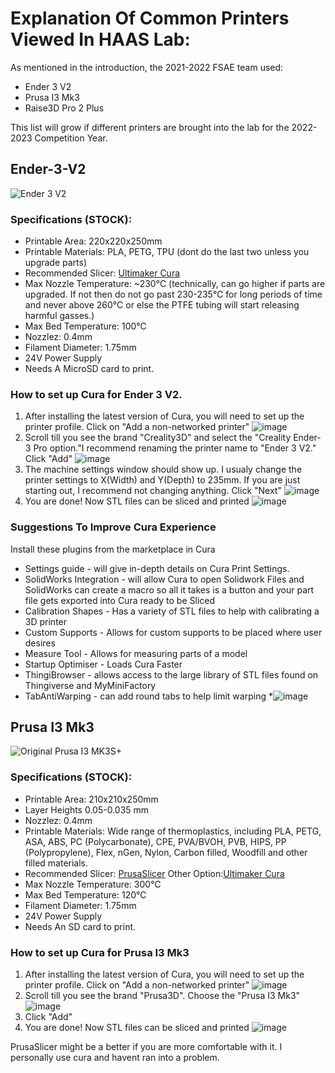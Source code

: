 #  Explanation Of Common Printers Viewed In HAAS Lab:

As mentioned in the introduction, the 2021-2022 FSAE team used:
* Ender 3 V2
* Prusa I3 Mk3
* Raise3D Pro 2 Plus

This list will grow if different printers are brought into the lab for the 2022-2023 Competition Year.

## Ender-3-V2
![Ender 3 V2](https://www.creality3dofficial.com/files/goods/ender-3-V2-01.jpg)

### Specifications (STOCK): 
  * Printable Area: 220x220x250mm
  * Printable Materials: PLA, PETG, TPU (dont do the last two unless you upgrade parts)
  * Recommended Slicer: [Ultimaker Cura](https://ultimaker.com/software/ultimaker-cura)
  * Max Nozzle Temperature: ~230℃ (technically, can go higher if parts are upgraded. If not then do not go past 230-235℃ for long periods of time and never above 260℃ or else the PTFE tubing will start releasing harmful gasses.) 
  * Max Bed Temperature: 100℃ 
  * Nozzlez: 0.4mm
  * Filament Diameter: 1.75mm
  * 24V Power Supply 
  * Needs A MicroSD card to print. 
  
### How to set up Cura for Ender 3 V2. 
 1. After installing the latest version of Cura, you will need to set up the printer profile. Click on "Add a non-networked printer" ![image](https://user-images.githubusercontent.com/80706125/165186315-186b4310-5606-48aa-a257-500b6c57b7e2.png)
 2. Scroll till you see the brand "Creality3D" and select the "Creality Ender-3 Pro option."I recommend renaming the printer name to "Ender 3 V2." Click "Add" ![image](https://user-images.githubusercontent.com/80706125/165186586-e6b8e679-3a15-4363-89db-20cd4ab0d555.png) 
 3. The machine settings window should show up. I usualy change the printer settings to X(Width) and Y(Depth) to 235mm. If you are just starting out, I recommend not changing anything. Click "Next" ![image](https://user-images.githubusercontent.com/80706125/165187107-2f906212-bfe3-412a-8241-4b6601b0e69d.png)
 4. You are done! Now STL files can be sliced and printed ![image](https://user-images.githubusercontent.com/80706125/165187184-7500f1ff-f588-46c9-b3ec-7618e5450c4f.png)

### Suggestions To Improve Cura Experience
 Install these plugins from the marketplace in Cura  
 * Settings guide - will give in-depth details on Cura Print Settings. 
 * SolidWorks Integration - will allow Cura to open Solidwork Files and SolidWorks can create a macro so all it takes is a button and your part file gets exported into Cura ready to be Sliced
 * Calibration Shapes -  Has a variety of STL files to help with calibrating a 3D printer
 * Custom Supports - Allows for custom supports to be placed where user desires
 * Measure Tool - Allows for measuring parts of a model
 * Startup Optimiser - Loads Cura Faster
 * ThingiBrowser - allows access to the large library of STL files found on Thingiverse and MyMiniFactory
 * TabAntiWarping - can add round tabs to help limit warping
   *![image](https://user-images.githubusercontent.com/80706125/165188528-0098368d-9fa5-44ca-9d7c-3f7abd4fb2a5.png)
   
 ## Prusa I3 Mk3
 ![Original Prusa I3 MK3S+](https://cdn.prusa3d.com/content/images/product/default/3328.jpg)
 
 ### Specifications (STOCK): 
  * Printable Area: 210x210x250mm
  * Layer Heights 0.05-0.035 mm 
  * Nozzlez: 0.4mm
  * Printable Materials: Wide range of thermoplastics, including PLA, PETG, ASA, ABS, PC (Polycarbonate), CPE, PVA/BVOH, PVB, HIPS, PP (Polypropylene), Flex, nGen, Nylon, Carbon filled, Woodfill and other filled materials.
  * Recommended Slicer: [PrusaSlicer](https://www.prusa3d.com/page/prusaslicer_424/) Other Option:[Ultimaker Cura](https://ultimaker.com/software/ultimaker-cura)
  * Max Nozzle Temperature: 300℃
  * Max Bed Temperature: 120℃ 
  * Filament Diameter: 1.75mm
  * 24V Power Supply 
  * Needs An SD card to print.

 ### How to set up Cura for Prusa I3 Mk3
   1. After installing the latest version of Cura, you will need to set up the printer profile. Click on "Add a non-networked printer" ![image](https://user-images.githubusercontent.com/80706125/165186315-186b4310-5606-48aa-a257-500b6c57b7e2.png)
 2. Scroll till you see the brand "Prusa3D". Choose the "Prusa I3 Mk3" ![image](https://user-images.githubusercontent.com/80706125/165216743-0ec150ef-17f6-452f-846a-2cfa0f9ab96c.png) 
 3. Click "Add" 
 4. You are done! Now STL files can be sliced and printed ![image](https://user-images.githubusercontent.com/80706125/165187184-7500f1ff-f588-46c9-b3ec-7618e5450c4f.png)

 PrusaSlicer might be a better if you are more comfortable with it. I personally use cura and havent ran into a problem. 




    
